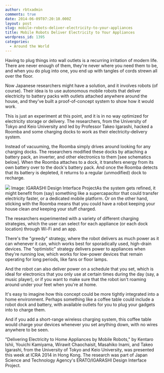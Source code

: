 ```yaml
---
author: rbtxadmin
comments: true
date: 2014-06-09T07:20:10.000Z
layout: post
slug: mobile-robots-deliver-electricity-to-your-appliances
title: Mobile Robots Deliver Electricity to Your Appliances
wordpress_id: 1395
categories:
  - Around the World
---
```


Having to plug things into wall outlets is a recurring irritation of modern life. There are never enough of them, they're never where you need them to be, and when you do plug into one, you end up with tangles of cords strewn all over the floor.

Now Japanese researchers might have a solution, and it involves robots (of course). Their idea is to use autonomous mobile robots that deliver electricity to battery packs with outlets attached anywhere around the house, and they've built a proof-of-concept system to show how it would work.

This is just an experiment at this point, and it is in no way optimized for electricity storage or delivery. The researchers, from the University of Tokyo and Keio University and led by Professor Takeo Igarashi, hacked a Roomba and some charging docks to work as their electricity-delivery system.

Instead of vacuuming, the Roomba simply drives around looking for any charging docks. The researchers modified these docks by attaching a battery pack, an inverter, and other electronics to them [see schematics below]. When the Roomba attaches to a dock, it transfers energy from its own battery over to the dock's battery pack. And once the Roomba detects that its battery is depleted, it returns to a regular (unmodified) dock to recharge.

![](http://spectrum.ieee.org/img/robot_batt-1402071189032.jpg) Image: IGARASHI Design Interface ProjectAs the system gets refined, it might benefit from (say) something like a supercapacitor that could transfer electricity faster, or a dedicated mobile platform. Or on the other hand, sticking with the Roomba means that you could have a robot keeping your house clean _and_ keeping your stuff charged.

The researchers experimented with a variety of different charging strategies, which the user can select for each appliance (or each dock location) through Wi-Fi and an app.

There's the "greedy" strategy, where the robot delivers as much power as it can whenever it can, which works best for sporadically used, high-drain devices. The "optimistic" strategy delivers power to appliances when they're running low, which works for low-power devices that remain operating for long periods, like fans or floor lamps.

And the robot can also deliver power on a schedule that you set, which is ideal for electronics that you only use at certain times during the day (say, a music player), or if you want to make sure that the robot isn't roaming around under your feet when you're at home.

It's easy to imagine how this concept could be more tightly integrated into a home environment. Perhaps something like a coffee table could include a robot dock and battery, with available outlets for you to plug your gadgets into to charge them.

And if you add a short-range wireless charging system, this coffee table would charge your devices whenever you set anything down, with no wires anywhere to be seen.

"Delivering Electricity to Home Appliances by Mobile Robots," by Kentaro Ishii, Youichi Kamiyama, Wirawit Chaochaisit, Masahiko Inami, and Takeo Igarashi, from the University of Tokyo and Keio University, was presented this week at ICRA 2014 in Hong Kong. The research was part of Japan Science and Technology Agency's ERATO/IGARASHI Design Interface Project.
